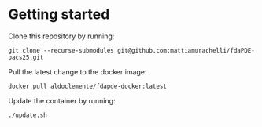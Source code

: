 # Getting started

Clone this repository by running:
```
git clone --recurse-submodules git@github.com:mattiamurachelli/fdaPDE-pacs25.git
```

Pull the latest change to the docker image:
```
docker pull aldoclemente/fdapde-docker:latest
```

Update the container by running:
```
./update.sh
```

